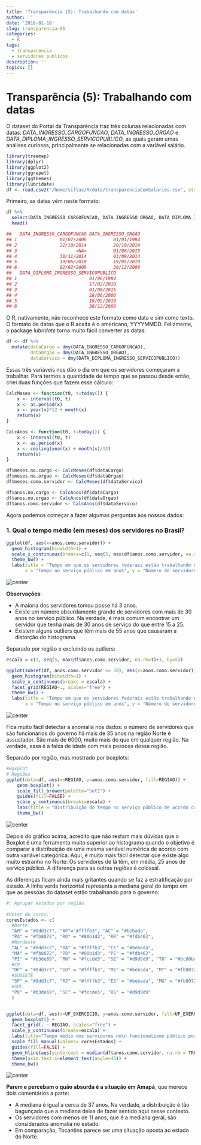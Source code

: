 ```yaml
---
title: 'Transparência (5): Trabalhando com datas'
author: ''
date: '2016-01-18'
slug: transparencia-05
categories:
  - R
tags:
  - transparencia
  - servidores publicos
description: ''
topics: []
---
```





# Transparência (5): Trabalhando com datas

O dataset do Portal da Transparência traz três colunas relacionadas com datas: *DATA_INGRESSO_CARGOFUNCAO*, *DATA_INGRESSO_ORGAO* e *DATA_DIPLOMA_INGRESSO_SERVICOPUBLICO*, as quais geram umas análises curiosas, principalmente se relacionadas com a variável salário.


```r
library(treemap)
library(dplyr)
library(ggplot2)
library(ggrepel)
library(ggthemes)
library(lubridate)
df <- read.csv2("/home/sillas/R/data/transparenciaComSalarios.csv", stringsAsFactors = FALSE, fileEncoding = "ISO-8859-15")
```

Primeiro, as datas vêm neste formato:


```r
df %>%
  select(DATA_INGRESSO_CARGOFUNCAO, DATA_INGRESSO_ORGAO, DATA_DIPLOMA_INGRESSO_SERVICOPUBLICO) %>%
  head()
```



```r
##   DATA_INGRESSO_CARGOFUNCAO DATA_INGRESSO_ORGAO
## 1                01/07/2006          01/01/1984
## 2                22/10/2014          20/10/2014
## 3                      <NA>          01/08/2015
## 4                30/11/2014          03/09/2014
## 5                19/05/2010          19/05/2010
## 6                02/02/2009          30/12/2008
##   DATA_DIPLOMA_INGRESSO_SERVICOPUBLICO
## 1                           01/06/1984
## 2                           17/02/2010
## 3                           01/08/2015
## 4                           28/06/2006
## 5                           19/05/2010
## 6                           30/12/2008
```

O R, nativamente, não reconhece este formato como data e sim como texto. O formato de datas que o R aceita é o americano, YYYYMMDD. Felizmente, o package *lubridate* torna muito fácil converter as datas:


```r
df <- df %>%
  mutate(dataCargo = dmy(DATA_INGRESSO_CARGOFUNCAO),
         dataOrgao = dmy(DATA_INGRESSO_ORGAO),
         dataServico = dmy(DATA_DIPLOMA_INGRESSO_SERVICOPUBLICO))
```

Essas três variáveis nos dão o dia em que os servidores começaram a trabalhar. Para termos a quantidade de tempo que se passou desde então, criei duas funções que fazem esse cálculo:



```r
CalcMeses <- function(t0, t=today()) {
    x <- interval(t0, t)
    x <- as.period(x)
    x <- year(x)*12 + month(x)
    return(x)
}

CalcAnos <- function(t0, t=today()) {
    x <- interval(t0, t)
    x <- as.period(x)
    x <- ceiling(year(x) + month(x)/12)
    return(x)
}

df$meses.no.cargo <- CalcMeses(df$dataCargo)
df$meses.no.orgao <- CalcMeses(df$dataOrgao)
df$meses.como.servidor <- CalcMeses(df$dataServico)

df$anos.no.cargo <- CalcAnos(df$dataCargo)
df$anos.no.orgao <- CalcAnos(df$dataOrgao)
df$anos.como.servidor <- CalcAnos(df$dataServico)
```

Agora podemos começar a fazer algumas perguntas aos nossos dados:

### 1. Qual o tempo médio (em meses) dos servidores no Brasil?

```r
ggplot(df, aes(x=anos.como.servidor)) +
  geom_histogram(binwidth=1) +
  scale_x_continuous(breaks=c(1, seq(5, max(df$anos.como.servidor, na.rm=T)+1, by=5))) +
  theme_bw() +
  labs(title = "Tempo em que os servidores federais estão trabalhando no Estado",
       x = "Tempo no serviço público em anos", y = "Número de servidores")
```

![center](/figs/transparenciaParte5/unnamed-chunk-4-1.png) 

__Observações__:  
* A maioria dos servidores tomou posse há 3 anos.  
* Existe um número absurdamente grande de servidores com mais de 30 anos no serviço público. Na verdade, é mais comum encontrar um servidor que tenha mais de 30 anos de serviço do que entre 15 a 25.  
* Existem alguns outliers que têm mais de 55 anos que causaram a distorção do histograma.


Separado por região e excluindo os outliers:


```r
escala = c(1, seq(5, max(df$anos.como.servidor, na.rm=T)+1, by=5))

ggplot(subset(df, anos.como.servidor <= 50), aes(x=anos.como.servidor)) +
  geom_histogram(binwidth=1) +
  scale_x_continuous(breaks = escala) +
  facet_grid(REGIAO~., scales="free") +
  theme_bw() +
  labs(title = "Tempo em que os servidores federais estão trabalhando no Estado",
       x = "Tempo no serviço público em anos", y = "Número de servidores")
```

![center](/figs/transparenciaParte5/unnamed-chunk-5-1.png) 

Fica muito fácil detectar a anomalia nos dados: o número de servidores que são funcionários do governo há mais de 35 anos na região Norte é assustador. São mais de 6000, muito mais do que em qualquer região. Na verdade, essa é a faixa de idade com mais pessoas dessa região.

Separado por região, mas mostrado por boxplots: 

```r
#Boxplot
# Regiões
ggplot(data=df, aes(x=REGIAO, y=anos.como.servidor, fill=REGIAO)) +
    geom_boxplot() +
    scale_fill_brewer(palette="Set1") +
    guides(fill=FALSE) +
    scale_y_continuous(breaks=escala) +
    labs(title = "Distribuição do tempo no serviço público de acordo com a região", x = "Região", y = "Anos como servidor") +
    theme_bw()
```

![center](/figs/transparenciaParte5/unnamed-chunk-6-1.png) 

Depois do gráfico acima, acredito que não restam mais dúvidas que o Boxplot é uma ferramenta muito superior ao histograma quando o objetivo é comparar a distribuição de uma mesma variável numérica de acordo com outra variável categórica. Aqui, é muito mais fácil detectar que existe algo muito estranho no Norte: Os servidores de lá têm, em média, 25 anos de serviço público. A diferença para as outras regiões é colossal.

As diferenças ficam ainda mais gritantes quando se faz a estratificação por estado. A linha verde horizontal representa a mediana geral do tempo em que as pessoas do dataset estão trabalhando para o governo:


```r
#: Agrupar estados por região
 
#Vetor de cores:
coresEstados <- c(
  #Norte
  "AM" = "#8dd3c7", "AP"="#ffffb3", "AC" = "#bebada",
  "PA" = "#fb8072", "RO" = "#80b1d3", "RR" = "#fdb462",
  #Nordeste
  "AL" = "#8dd3c7", "BA" = "#ffffb3", "CE" = "#bebada",
  "MA" = "#fb8072", "PB" = "#80b1d3", "PE" = "#fdb462",
  "PI" = "#b3de69", "RN" = "#fccde5", "SE" = "#d9d9d9", "TO" = "#bc80bd",
  #CO
  "DF" = "#8dd3c7", "GO" = "#ffffb3", "MS" = "#bebada", "MT" = "#fb8072",
  #SUDESTE
  "SP" = "#8dd3c7", "RJ" = "#ffffb3", "ES" = "#bebada", "MG" = "#fb8072",
  #SUL
  "PR" = "#b3de69", "SC" = "#fccde5", "RS" = "#d9d9d9"
  )


ggplot(data=df, aes(x=UF_EXERCICIO, y=anos.como.servidor, fill=UF_EXERCICIO)) +
  geom_boxplot() +
  facet_grid(. ~ REGIAO, scales="free") +
  scale_y_continuous(breaks=escala) +
  labs(title="Tempo médio dos servidores no\n funcionalismo público por estado", x="Estado", y="Tempo como servidor em anos") +
  scale_fill_manual(values= coresEstados) +
  guides(fill=FALSE) + 
  geom_hline(aes(yintercept = median(df$anos.como.servidor, na.rm = TRUE)), color = "green") +
  theme(axis.text.x=element_text(angle=45)) +
  theme_bw()
```

![center](/figs/transparenciaParte5/unnamed-chunk-7-1.png) 

__Parem e percebam o quão absurda é a situação em Amapá__, que merece dois comentários a parte:  
* A mediana é igual a cerca de 37 anos. Na verdade, a distribuição é tão bagunçada que a mediana deixa de fazer sentido aqui nesse contexto.  
* Os servidores com menos de 11 anos, que é a mediana geral, são considerados anomalia no estado.  
* Em comparação, Tocantins parece ser uma situação oposta ao estado do Norte.

